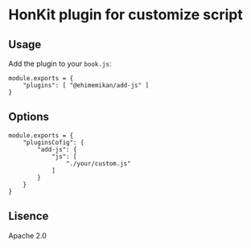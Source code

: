 HonKit plugin for customize script
================

## Usage

Add the plugin to your `book.js`:

```
module.exports = {
    "plugins": [ "@ehimemikan/add-js" ]
}
```

## Options
```
module.exports = {
    "pluginsCofig": {
        "add-js": {
            "js": [
                "./your/custom.js"
            ]
        }
    }
}
```

## Lisence

Apache 2.0
